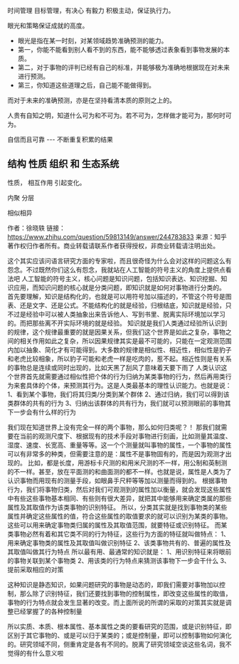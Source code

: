 时间管理 目标管理，有决心 有毅力 积极主动，保证执行力。

眼光和策略保证成就的高度。

+ 眼光是指在某一时刻，对某领域趋势准确预测的能力。
+ 第一，你能不能看到别人看不到的东西，能不能够透过表象看到事物发展的本质。
+ 第二，对于事物的评判已经有自己的标准，并能够极为准确地根据现在对未来进行预测。
+ 第三，你知道这些道理之后，自己能不能做得到。

而对于未来的准确预测，亦是在坚持看清本质的原则之上的。

人贵有自知之明，知道什么可为和不可为。若不可为，怎样做才能可为，那何时可为。

自信而且可靠   --- 不断重复积累的结果


## 结构    性质 组织 和 生态系统

性质， 相互作用 引起变化。

内聚 分层


相似相异


作者：徐晓轶
链接：https://www.zhihu.com/question/59813149/answer/244783833
来源：知乎
著作权归作者所有。商业转载请联系作者获得授权，非商业转载请注明出处。

这个其实应该问语言研究方面的专家啦，而且很奇怪为什么会对这样的问题这么有怨念。不过既然你们这么有怨念，我就站在人工智能的符号主义的角度上提供点看法吧
人工智能的符号主义，核心问题是知识问题，包括知识表达、知识挖掘、知识应用，而知识问题的核心就是分类问题，即知识就是如何对事物进行分类的。
首先要理解，知识是结构化的，也就是可以用符号加以描述的，不管这个符号是图表、还是文字、还是公式。不能结构化的就是经验，归根结底，知识就是经验，只不过是经验中可以被人类抽象出来告诉他人、写到书里、脱离实际环境加以学习的。而把那些离不开实际环境的就是经验。
知识就是我们人类通过经验所认识到的规律，这个规律最重要的就是因果关系，但我们这个世界是如此之复杂，事物之间的相关作用如此之复杂，所以因果规律其实是最不可能的，只能在一定观测范围内加以抽象、简化才有可能得到。大多数的规律是相似性、相近性，相似性是豹子和老虎比较相象，所以豹子可能和老虎一样是吃肉的，惹不起。相近性则是有关系的事物总是连续或同时出现的，比如天黑了刮风了意味着天要下雨了
人类认识这个世界首先就需要通过相似性把个体的行为归纳为某类事物的行为，然后再用类行为来套具体的个体，来预测其行为。这是人类最基本的理性认识能力。也就是说：
1、看到某个事物，我们将其归类/分类到某个群体
2、通过归纳，我们可以得到该类群体的共有的行为
3、归纳出该群体的共有行为，我们就可以预测眼前的事物其下一步会有什么样的行为

我们现在知道世界上没有完全一样的两个事物，那么如何归类呢？！
那我们就需要在当前的观测尺度下、根据现有的技术手段对事物进行刻画，比如测量其温度、湿度、速度、长宽高、重量等等。这一个个测量就叫事物的属性，一个事物的属性可以有非常多的种类，但需要注意的是：属性不是事物固有的，而是因为观测才出现的。
比如，都是长度，用游标卡尺测的和用米尺测的不一样，用公制和英制测的不一样。甚至，放在平面测的和曲面测的都不一样。也就是说，属性是人类为了认识事物而用现有的测量手段，如眼鼻手尺秤等等加以测量而得到的。
根据事物行为，我们将事物归类，然后对我们可观测到的属性加以衡量，就会发现这些属性中有些这些事物基本相同、有些则有很大差异，就把其中能够用来确定类属的那些属性及其取值作为该类事物的识别特征。
所以，分类其实就是找到事物类的某些属性并确定这些属性的值，符合这些属性的取值要求的就可以识别为某类的事物。这些可以用来确定事物类归属的属性及其取值范围，就要特征或识别特征。
而某类事物必然有着和其它类不同的行为特征，这些行为方面的特征就叫做特点：
1、用来确定事物类的属性及其取值叫做识别特征
2、该类事物共有的、普遍的属性及其取值叫做其行为特点
所以最有用、最通常的知识就是：
1、用识别特征来将眼前的事物关联到某个事物类
2、用该类的行为特点来猜测该事物下一步会干什么
3、提前采取相应的对策

这种知识是静态知识，如果问题研究的事物是动态的，即我们需要对事物加以控制，那么除了识别特征，我们还要找到事物的控制属性，即改变这些属性的取值，事物的行为特点就会发生显著的改变。而上面所说的所谓的采取的对策其实就是调整已经掌握了的各种控制量

所以实质、本质、根本属性、基本属性之类的要看研究的范围，或是识别特征，即区别于其它事物的、或是可以归于某类的；或是控制量，即可以控制事物如何演化的。研究领域不同，侧重肯定是各有不同的。脱离了研究领域空谈这些名词，我不觉得的有什么意义啦
